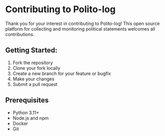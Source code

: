 # Contributing to Polito-log
Thank you for your interest in contributing to Polito-log! This open source platform for collecting and monitoring political statements welcomes all contributions.
## Getting Started:
1. Fork the repository
2. Clone your fork locally
3. Create a new branch for your feature or bugfix
4. Make your changes
5. Submit a pull request

## Prerequisites
- Python 3.11+
- Node.js and npm
- Docker
- Git
